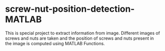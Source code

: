 # screw-nut-position-detection-MATLAB
This is special project to extract information from image. Different images of screws and nuts are taken and the position of screws and nuts present in the image is computed using MATLAB Functions.

